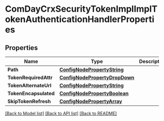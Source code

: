 # ComDayCrxSecurityTokenImplImplTokenAuthenticationHandlerProperties

## Properties
Name | Type | Description | Notes
------------ | ------------- | ------------- | -------------
**Path** | [**ConfigNodePropertyString**](configNodePropertyString.md) |  | [optional] 
**TokenRequiredAttr** | [**ConfigNodePropertyDropDown**](configNodePropertyDropDown.md) |  | [optional] 
**TokenAlternateUrl** | [**ConfigNodePropertyString**](configNodePropertyString.md) |  | [optional] 
**TokenEncapsulated** | [**ConfigNodePropertyBoolean**](configNodePropertyBoolean.md) |  | [optional] 
**SkipTokenRefresh** | [**ConfigNodePropertyArray**](configNodePropertyArray.md) |  | [optional] 

[[Back to Model list]](../README.md#documentation-for-models) [[Back to API list]](../README.md#documentation-for-api-endpoints) [[Back to README]](../README.md)


